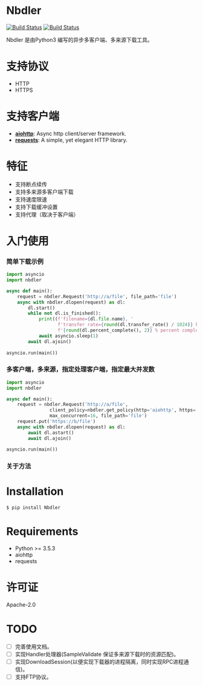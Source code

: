 Nbdler
===============
[![Build Status](https://img.shields.io/badge/build-passing-green.svg)](https://github.com/ZSAIM/Nbdler)
[![Build Status](https://img.shields.io/badge/pypi-v3.0.3-blue.svg)](https://pypi.org/project/Nbdler/)

Nbdler 是由Python3 编写的异步多客户端、多来源下载工具。


# 支持协议

- HTTP
- HTTPS

# 支持客户端

- [**aiohttp**](https://github.com/aio-libs/aiohttp): Async http client/server framework.
- [**requests**](https://github.com/psf/requests): A simple, yet elegant HTTP library.

# 特征

- 支持断点续传
- 支持多来源多客户端下载
- 支持速度限速
- 支持下载缓冲设置
- 支持代理（取决于客户端）

# 入门使用

### 简单下载示例
```python
import asyncio
import nbdler

async def main():
    request = nbdler.Request('http://a/file', file_path='file')
    async with nbdler.dlopen(request) as dl:
        dl.start()
        while not dl.is_finished():
            print((f'filename={dl.file.name}, '
                   f'transfer rate={round(dl.transfer_rate() / 1024)} kb/s, '
                   f'{round(dl.percent_complete(), 2)} % percent complete'))    
            await asyncio.sleep(1)
        await dl.ajoin()
            
asyncio.run(main())
```
### 多客户端，多来源，指定处理客户端，指定最大并发数
```python
import asyncio
import nbdler

async def main():
    request = nbdler.Request('http://a/file', 
                client_policy=nbdler.get_policy(http='aiohttp', https='requests'), 
                max_concurrent=16, file_path='file')
    request.put('https://b/file')
    async with nbdler.dlopen(request) as dl:
        await dl.astart()
        await dl.ajoin()
            
asyncio.run(main())
```

### 关于方法


# Installation

    $ pip install Nbdler

# Requirements

- Python >= 3.5.3
- aiohttp
- requests


# 许可证

Apache-2.0

# TODO

- [ ] 完善使用文档。
- [ ] 实现Handler处理器(SampleValidate 保证多来源下载时的资源匹配)。
- [ ] 实现DownloadSession(以便实现下载器的进程隔离，同时实现RPC进程通信)。
- [ ] 支持FTP协议。
